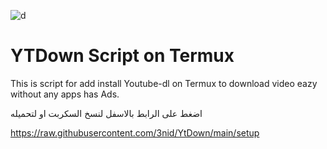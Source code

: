 ![d](https://user-images.githubusercontent.com/87449416/125830950-dfd14971-705d-4473-8d7c-5cf0d9558acd.png)
# YTDown Script on Termux
This is script for add install Youtube-dl on Termux to download video eazy without any apps has Ads.

اضغط على الرابط بالاسفل لنسخ السكربت او لتحميله

https://raw.githubusercontent.com/3nid/YtDown/main/setup
